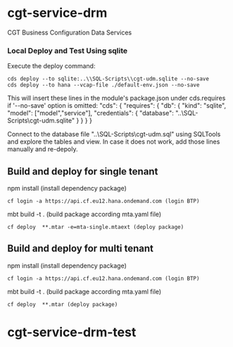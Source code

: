 # cgt-service-drm
CGT Business Configuration Data Services

### Local Deploy and Test Using sqlite

Execute the deploy command:

    cds deploy --to sqlite:..\\SQL-Scripts\\cgt-udm.sqlite --no-save
    cds deploy --to hana --vcap-file ./default-env.json --no-save

This will insert these lines in the module's package.json under cds.requires if '--no-save' option is omitted:
    "cds": {
        "requires": {
            "db": {
                "kind": "sqlite",
                "model": ["model","service"],
                "credentials": {
                "database": "..\\SQL-Scripts\\cgt-udm.sqlite"
                }
            }
        }
    }

Connect to the database file "..\\SQL-Scripts\\cgt-udm.sql" using SQLTools and explore the tables and view. In case it does not work, add those lines manually and re-depoly. 

## Build and deploy for single tenant

npm install (install dependency package)

    cf login -a https://api.cf.eu12.hana.ondemand.com (login BTP)

mbt build -t . (build package according mta.yaml file)

    cf deploy  **.mtar -e=mta-single.mtaext (deploy package)


## Build and deploy for multi tenant

npm install (install dependency package)

    cf login -a https://api.cf.eu12.hana.ondemand.com (login BTP)

mbt build -t . (build package according mta.yaml file)

    cf deploy  **.mtar (deploy package)
# cgt-service-drm-test
